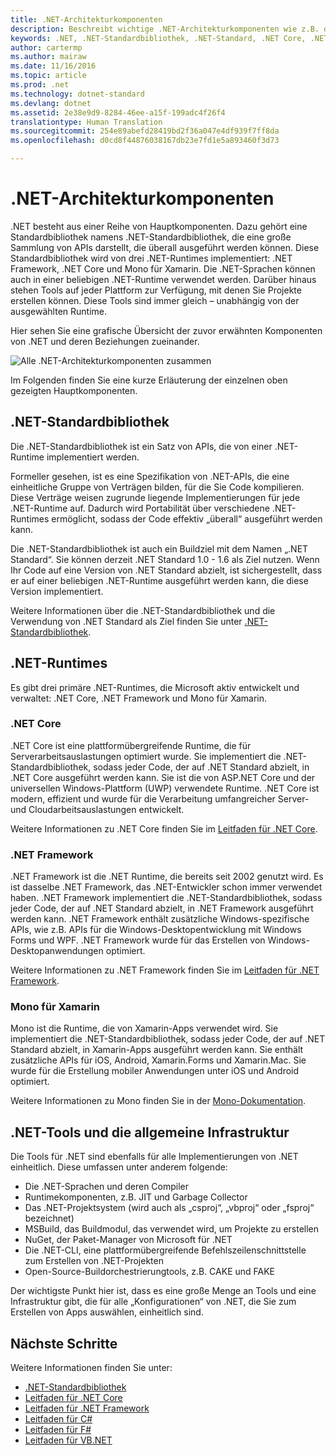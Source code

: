 ```yaml
---
title: .NET-Architekturkomponenten
description: Beschreibt wichtige .NET-Architekturkomponenten wie z.B. die .NET-Standardbibliothek, .NET-Runtimes und Tools.
keywords: .NET, .NET-Standardbibliothek, .NET-Standard, .NET Core, .NET Framework, Xamarin, MSBuild, C#, F#, VB, Compiler
author: cartermp
ms.author: mairaw
ms.date: 11/16/2016
ms.topic: article
ms.prod: .net
ms.technology: dotnet-standard
ms.devlang: dotnet
ms.assetid: 2e38e9d9-8284-46ee-a15f-199adc4f26f4
translationtype: Human Translation
ms.sourcegitcommit: 254e89abefd28419bd2f36a047e4df939f7ff8da
ms.openlocfilehash: d0cd8f44876038167db23e7fd1e5a893460f3d73

---
```


# <a name="net-architectural-components"></a>.NET-Architekturkomponenten

.NET besteht aus einer Reihe von Hauptkomponenten.  Dazu gehört eine Standardbibliothek namens .NET-Standardbibliothek, die eine große Sammlung von APIs darstellt, die überall ausgeführt werden können.  Diese Standardbibliothek wird von drei .NET-Runtimes implementiert: .NET Framework, .NET Core und Mono für Xamarin.  Die .NET-Sprachen können auch in einer beliebigen .NET-Runtime verwendet werden.  Darüber hinaus stehen Tools auf jeder Plattform zur Verfügung, mit denen Sie Projekte erstellen können.  Diese Tools sind immer gleich – unabhängig von der ausgewählten Runtime.

Hier sehen Sie eine grafische Übersicht der zuvor erwähnten Komponenten von .NET und deren Beziehungen zueinander.

![Alle .NET-Architekturkomponenten zusammen](media/components.png)

Im Folgenden finden Sie eine kurze Erläuterung der einzelnen oben gezeigten Hauptkomponenten.  

## <a name="net-standard-library"></a>.NET-Standardbibliothek

Die .NET-Standardbibliothek ist ein Satz von APIs, die von einer .NET-Runtime implementiert werden.

Formeller gesehen, ist es eine Spezifikation von .NET-APIs, die eine einheitliche Gruppe von Verträgen bilden, für die Sie Code kompilieren.  Diese Verträge weisen zugrunde liegende Implementierungen für jede .NET-Runtime auf.  Dadurch wird Portabilität über verschiedene .NET-Runtimes ermöglicht, sodass der Code effektiv „überall“ ausgeführt werden kann.

Die .NET-Standardbibliothek ist auch ein Buildziel mit dem Namen „.NET Standard“.  Sie können derzeit .NET Standard 1.0 - 1.6 als Ziel nutzen.  Wenn Ihr Code auf eine Version von .NET Standard abzielt, ist sichergestellt, dass er auf einer beliebigen .NET-Runtime ausgeführt werden kann, die diese Version implementiert.

Weitere Informationen über die .NET-Standardbibliothek und die Verwendung von .NET Standard als Ziel finden Sie unter [.NET-Standardbibliothek](library.md).

## <a name="net-runtimes"></a>.NET-Runtimes

Es gibt drei primäre .NET-Runtimes, die Microsoft aktiv entwickelt und verwaltet: .NET Core, .NET Framework und Mono für Xamarin.

### <a name="net-core"></a>.NET Core

.NET Core ist eine plattformübergreifende Runtime, die für Serverarbeitsauslastungen optimiert wurde.  Sie implementiert die .NET-Standardbibliothek, sodass jeder Code, der auf .NET Standard abzielt, in .NET Core ausgeführt werden kann.  Sie ist die von ASP.NET Core und der universellen Windows-Plattform (UWP) verwendete Runtime.  .NET Core ist modern, effizient und wurde für die Verarbeitung umfangreicher Server- und Cloudarbeitsauslastungen entwickelt.

Weitere Informationen zu .NET Core finden Sie im [Leitfaden für .NET Core](../core/index.md).

### <a name="net-framework"></a>.NET Framework

.NET Framework ist die .NET Runtime, die bereits seit 2002 genutzt wird.  Es ist dasselbe .NET Framework, das .NET-Entwickler schon immer verwendet haben.  .NET Framework implementiert die .NET-Standardbibliothek, sodass jeder Code, der auf .NET Standard abzielt, in .NET Framework ausgeführt werden kann.  .NET Framework enthält zusätzliche Windows-spezifische APIs, wie z.B. APIs für die Windows-Desktopentwicklung mit Windows Forms und WPF.  .NET Framework wurde für das Erstellen von Windows-Desktopanwendungen optimiert.

Weitere Informationen zu .NET Framework finden Sie im [Leitfaden für .NET Framework](../framework/index.md).

### <a name="mono-for-xamarin"></a>Mono für Xamarin

Mono ist die Runtime, die von Xamarin-Apps verwendet wird.  Sie implementiert die .NET-Standardbibliothek, sodass jeder Code, der auf .NET Standard abzielt, in Xamarin-Apps ausgeführt werden kann.  Sie enthält zusätzliche APIs für iOS, Android, Xamarin.Forms und Xamarin.Mac.  Sie wurde für die Erstellung mobiler Anwendungen unter iOS und Android optimiert.

Weitere Informationen zu Mono finden Sie in der [Mono-Dokumentation](http://www.mono-project.com/docs/).

## <a name="net-tooling-and-common-infrastructure"></a>.NET-Tools und die allgemeine Infrastruktur

Die Tools für .NET sind ebenfalls für alle Implementierungen von .NET einheitlich.  Diese umfassen unter anderem folgende:

* Die .NET-Sprachen und deren Compiler
* Runtimekomponenten, z.B. JIT und Garbage Collector
* Das .NET-Projektsystem (wird auch als „csproj“, „vbproj“ oder „fsproj“ bezeichnet)
* MSBuild, das Buildmodul, das verwendet wird, um Projekte zu erstellen
* NuGet, der Paket-Manager von Microsoft für .NET
* Die .NET-CLI, eine plattformübergreifende Befehlszeilenschnittstelle zum Erstellen von .NET-Projekten
* Open-Source-Buildorchestrierungtools, z.B. CAKE und FAKE

Der wichtigste Punkt hier ist, dass es eine große Menge an Tools und eine Infrastruktur gibt, die für alle „Konfigurationen“ von .NET, die Sie zum Erstellen von Apps auswählen, einheitlich sind.

## <a name="next-steps"></a>Nächste Schritte

Weitere Informationen finden Sie unter:

* [.NET-Standardbibliothek](library.md)
* [Leitfaden für .NET Core](../core/index.md)
* [Leitfaden für .NET Framework](../framework/index.md)
* [Leitfaden für C#](../csharp/index.md)
* [Leitfaden für F#](../csharp/index.md)
* [Leitfaden für VB.NET](../csharp/index.md)


<!--HONumber=Nov16_HO3-->


